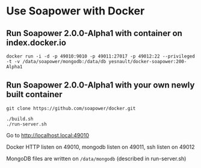 Use Soapower with Docker
======

Run Soapower 2.0.0-Alpha1 with container on index.docker.io
----
```
docker run -i -d -p 49010:9010 -p 49011:27017 -p 49012:22 --privileged -t -v /data/soapower/mongodb:/data/db yesnault/docker-soapower:200-Alpha1
```

Run Soapower 2.0.0-Alpha1 with your own newly built container
-----------
```
git clone https://github.com/soapower/docker.git

./build.sh
./run-server.sh
````

Go to http://localhost.local:49010

Docker HTTP listen on 49010, mongodb listen on 49011, ssh listen on 49012

MongoDB files are written on `/data/mongodb` (described in run-server.sh)
